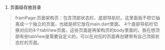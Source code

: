 <!--
 * @Description: 
 * @version: 
 * @Author: lxw
 * @Date: 2019-11-22 10:18:49
 * @LastEditors: lxw
 * @LastEditTime: 2019-11-22 10:30:47
 -->
1. 页面级存放目录
> framPage:页面架构页：包含顶部状态栏、底部导航栏。这里面我不把它抽离成一个独立的页面，也就是把它放在main.dart里面。
> 4个底部导航栏切换对应的4个tabView页面，这些页面是再架构页的body里面的，我在想顶部有些tabView是需要自定义的，可以在对应的页面再创建带有自己顶部状态栏的页面。